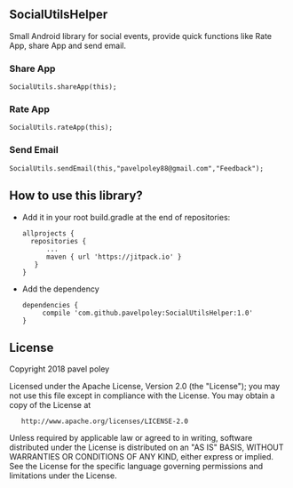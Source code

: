 ## SocialUtilsHelper
Small Android library for social events, provide quick functions like Rate App, share App and send email.

### Share App
    SocialUtils.shareApp(this);

### Rate App
    SocialUtils.rateApp(this);

### Send Email
    SocialUtils.sendEmail(this,"pavelpoley88@gmail.com","Feedback");
    
    
    
## How to use this library?
+ Add it in your root build.gradle at the end of repositories:

	  allprojects {
		repositories {
			...
			maven { url 'https://jitpack.io' }
		 }
	  }
  
 + Add the dependency

	   dependencies {
	        compile 'com.github.pavelpoley:SocialUtilsHelper:1.0'
	   }
    
    
 ## License
Copyright 2018 pavel poley

   Licensed under the Apache License, Version 2.0 (the "License");
   you may not use this file except in compliance with the License.
   You may obtain a copy of the License at

       http://www.apache.org/licenses/LICENSE-2.0

   Unless required by applicable law or agreed to in writing, software
   distributed under the License is distributed on an "AS IS" BASIS,
   WITHOUT WARRANTIES OR CONDITIONS OF ANY KIND, either express or implied.
   See the License for the specific language governing permissions and
limitations under the License.
